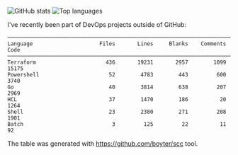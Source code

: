 ![GitHub stats](https://github-readme-stats.vercel.app/api?username=mloskot&theme=default)
![Top languages](https://github-readme-stats.vercel.app/api/top-langs/?username=mloskot&theme=default&layout=compact&show_icons=true&hide_border=true&langs_count=8&hide=c,css,javascript,html,emacs%20lisp,lex,m4,vim%20script,yacc)

I've recently been part of DevOps projects outside of GitHub:

```console
───────────────────────────────────────────────────────────────────────────────
Language                     Files       Lines     Blanks    Comments      Code
───────────────────────────────────────────────────────────────────────────────
Terraform                      436       19231       2957        1099     15175
Powershell                      52        4783        443         600      3740
Go                              40        3814        638         207      2969
HCL                             37        1470        186          20      1264
Shell                           23        2380        271         208      1901
Batch                            3         125         22          11        92
```

The table was generated with https://github.com/boyter/scc tool.

<!--
**mloskot/mloskot** is a ✨ _special_ ✨ repository because its `README.md` (this file) appears on your GitHub profile.

Here are some ideas to get you started:

- 🔭 I’m currently working on ...
- 🌱 I’m currently learning ...
- 👯 I’m looking to collaborate on ...
- 🤔 I’m looking for help with ...
- 💬 Ask me about ...
- 📫 How to reach me: ...
- 😄 Pronouns: ...
- ⚡ Fun fact: ...
-->
